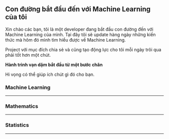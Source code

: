 ## Con đường bắt đầu đến với Machine Learning của tôi

Xin chào các bạn, tôi là một developer đang bắt đầu con đường đến với Machine Learning của mình. Tại đây tôi sẽ update hàng ngày những kiến thức mà hôm đó mình tìm hiểu được về Machine Learning.

Project với mục đích chia sẻ và cũng tạo động lực cho tôi mỗi ngày trôi qua phải tốt hơn một chút.

**Hành trình vạn dặm bắt đầu từ một bước chân**

Hi vọng có thể giúp ích chút gì đó cho bạn.


### Machine Learning
----


### Mathematics
----


### Statistics
----

